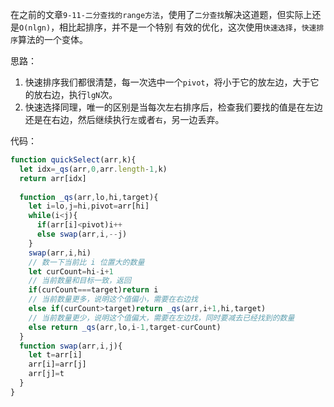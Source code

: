 在之前的文章`9-11-二分查找的range方法`，使用了`二分查找`解决这道题，但实际上还是`O(nlgn)`，相比起排序，并不是一个特别
有效的优化，这次使用`快速选择`，`快速排序`算法的一个变体。

思路：
1. 快速排序我们都很清楚，每一次选中一个`pivot`，将小于它的放左边，大于它的放右边，执行`lgN`次。
2. 快速选择同理，唯一的区别是当每次左右排序后，检查我们要找的值是在左边还是在右边，然后继续执行`左`或者`右`，另一边丢弃。

代码：

```js
function quickSelect(arr,k){
  let idx=_qs(arr,0,arr.length-1,k)
  return arr[idx]
 
  function _qs(arr,lo,hi,target){
    let i=lo,j=hi,pivot=arr[hi]
    while(i<j){
      if(arr[i]<pivot)i++
      else swap(arr,i,--j)
    }
    swap(arr,i,hi)
    // 数一下当前比 i 位置大的数量
    let curCount=hi-i+1
    // 当前数量和目标一致，返回
    if(curCount===target)return i
    // 当前数量更多，说明这个值偏小，需要在右边找
    else if(curCount>target)return _qs(arr,i+1,hi,target)
    // 当前数量更少，说明这个值偏大，需要在左边找，同时要减去已经找到的数量
    else return _qs(arr,lo,i-1,target-curCount)
  }
  function swap(arr,i,j){
    let t=arr[i]
    arr[i]=arr[j]
    arr[j]=t
  }
}
```